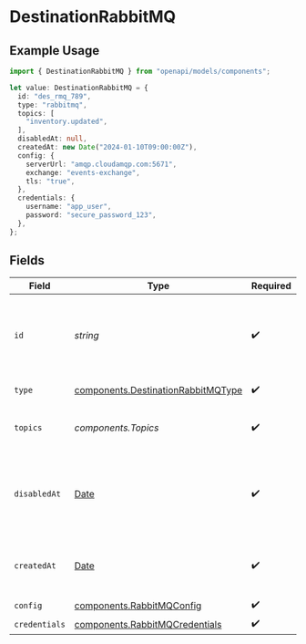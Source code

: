 # DestinationRabbitMQ

## Example Usage

```typescript
import { DestinationRabbitMQ } from "openapi/models/components";

let value: DestinationRabbitMQ = {
  id: "des_rmq_789",
  type: "rabbitmq",
  topics: [
    "inventory.updated",
  ],
  disabledAt: null,
  createdAt: new Date("2024-01-10T09:00:00Z"),
  config: {
    serverUrl: "amqp.cloudamqp.com:5671",
    exchange: "events-exchange",
    tls: "true",
  },
  credentials: {
    username: "app_user",
    password: "secure_password_123",
  },
};
```

## Fields

| Field                                                                                         | Type                                                                                          | Required                                                                                      | Description                                                                                   | Example                                                                                       |
| --------------------------------------------------------------------------------------------- | --------------------------------------------------------------------------------------------- | --------------------------------------------------------------------------------------------- | --------------------------------------------------------------------------------------------- | --------------------------------------------------------------------------------------------- |
| `id`                                                                                          | *string*                                                                                      | :heavy_check_mark:                                                                            | Control plane generated ID or user provided ID for the destination.                           | des_12345                                                                                     |
| `type`                                                                                        | [components.DestinationRabbitMQType](../../models/components/destinationrabbitmqtype.md)      | :heavy_check_mark:                                                                            | Type of the destination.                                                                      | rabbitmq                                                                                      |
| `topics`                                                                                      | *components.Topics*                                                                           | :heavy_check_mark:                                                                            | "*" or an array of enabled topics.                                                            | *                                                                                             |
| `disabledAt`                                                                                  | [Date](https://developer.mozilla.org/en-US/docs/Web/JavaScript/Reference/Global_Objects/Date) | :heavy_check_mark:                                                                            | ISO Date when the destination was disabled, or null if enabled.                               | <nil>                                                                                         |
| `createdAt`                                                                                   | [Date](https://developer.mozilla.org/en-US/docs/Web/JavaScript/Reference/Global_Objects/Date) | :heavy_check_mark:                                                                            | ISO Date when the destination was created.                                                    | 2024-01-01T00:00:00Z                                                                          |
| `config`                                                                                      | [components.RabbitMQConfig](../../models/components/rabbitmqconfig.md)                        | :heavy_check_mark:                                                                            | N/A                                                                                           |                                                                                               |
| `credentials`                                                                                 | [components.RabbitMQCredentials](../../models/components/rabbitmqcredentials.md)              | :heavy_check_mark:                                                                            | N/A                                                                                           |                                                                                               |